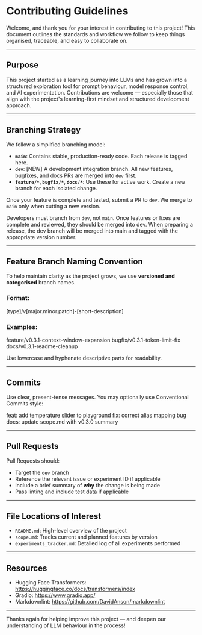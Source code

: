 # Contributing Guidelines

Welcome, and thank you for your interest in contributing to this project! This document outlines the standards and workflow we follow to keep things organised, traceable, and easy to collaborate on.

---

## Purpose

This project started as a learning journey into LLMs and has grown into a structured exploration tool for prompt behaviour, model response control, and AI experimentation. Contributions are welcome — especially those that align with the project's learning-first mindset and structured development approach.

---

## Branching Strategy

We follow a simplified branching model:

- **`main`**: Contains stable, production-ready code. Each release is tagged here.
- **`dev`**: [NEW] A development integration branch. All new features, bugfixes, and docs PRs are merged into `dev` first.
- **`feature/*`, `bugfix/*`, `docs/*`**: Use these for active work. Create a new branch for each isolated change.

Once your feature is complete and tested, submit a PR to `dev`. We merge to `main` only when cutting a new version.

Developers must branch from `dev`, not `main`. Once features or fixes are complete and reviewed, they should be merged into dev. When preparing a release, the dev branch will be merged into main and tagged with the appropriate version number.

---

## Feature Branch Naming Convention

To help maintain clarity as the project grows, we use **versioned and categorised** branch names.

### Format:

[type]/v[major.minor.patch]-[short-description]

### Examples:

feature/v0.3.1-context-window-expansion
bugfix/v0.3.1-token-limit-fix
docs/v0.3.1-readme-cleanup

Use lowercase and hyphenate descriptive parts for readability.

---

## Commits

Use clear, present-tense messages. You may optionally use Conventional Commits style:

feat: add temperature slider to playground
fix: correct alias mapping bug
docs: update scope.md with v0.3.0 summary

---

## Pull Requests

Pull Requests should:

- Target the `dev` branch
- Reference the relevant issue or experiment ID if applicable
- Include a brief summary of **why** the change is being made
- Pass linting and include test data if applicable

---

## File Locations of Interest

- `README.md`: High-level overview of the project
- `scope.md`: Tracks current and planned features by version
- `experiments_tracker.md`: Detailed log of all experiments performed

---

## Resources

- Hugging Face Transformers: <https://huggingface.co/docs/transformers/index>
- Gradio: <https://www.gradio.app/>
- Markdownlint: <https://github.com/DavidAnson/markdownlint>

---

Thanks again for helping improve this project — and deepen our understanding of LLM behaviour in the process!
